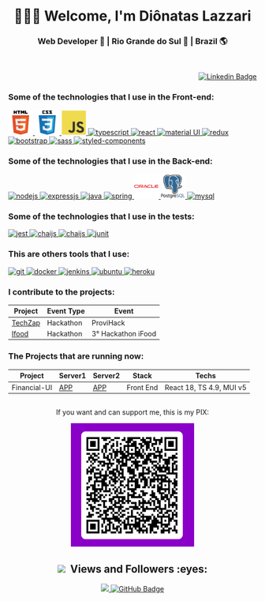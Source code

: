 <h1 align = "center"> 🙋🏻‍♂️ Welcome, I'm  Diônatas Lazzari </h1>
<h3 align = "center"> Web Developer 🤖 | Rio Grande do Sul 🧉 | Brazil 🌎</h3>

<br/>

<div align="right"> 
  
[![Linkedin Badge](https://img.shields.io/badge/-Linkedin-blue?style=for-the-badge&logo=Linkedin&logoColor=white&link=https://github.com/Dionatas1114)](linkedin.com/in/dionatas-lazzari-dev/)
</div>

<div align="center">
  <h3 align = "left"> Some of the technologies that I use in the Front-end: </h3>
  
<div align="left">
  
<a href="https://www.w3.org/html/" target="_blank" rel="noreferrer">
  <img src="https://raw.githubusercontent.com/devicons/devicon/master/icons/html5/html5-original-wordmark.svg" alt="html5" width="50" height="50"/>
</a>
<a href="https://www.w3schools.com/css/" target="_blank" rel="noreferrer"> 
 <img src="https://raw.githubusercontent.com/devicons/devicon/master/icons/css3/css3-original-wordmark.svg" alt="css3" width="50" height="50"/> 
</a>
<a href="https://developer.mozilla.org/en-US/docs/Web/JavaScript" target="_blank" rel="noreferrer"> 
  <img src="https://raw.githubusercontent.com/devicons/devicon/master/icons/javascript/javascript-original.svg" alt="javascript" width="50" height="50"/> 
</a>
<a href="https://www.typescriptlang.org/" target="_blank" rel="noreferrer"> 
  <img src="https://www.vectorlogo.zone/logos/typescriptlang/typescriptlang-icon.svg" alt="typescript" width="50" height="50"/> 
</a>
<a href="https://reactjs.org/" target="_blank" rel="noreferrer"> 
 <img src="https://techstack-generator.vercel.app/react-icon.svg" alt="react" width="50" height="50"/> 
</a>
<a href="https://mui.com/pt/" target="_blank" rel="noreferrer"> 
 <img src="https://mui.com/static/logo.png" alt="material UI" width="50" height="50"/> 
</a>
<a href="https://redux.js.org/" target="_blank" rel="noreferrer"> 
 <img src="https://techstack-generator.vercel.app/redux-icon.svg" alt="redux" width="50" height="50"/> 
</a>
<a href="https://getbootstrap.com/" target="_blank" rel="noreferrer"> 
 <img src="https://upload.vectorlogo.zone/logos/getbootstrap/images/987f8f6c-263a-47b1-a85d-853cfca215d9.svg" alt="bootstrap" width="50" height="50"/> 
</a>
<a href="https://sass-lang.com/" target="_blank" rel="noreferrer"> 
 <img src="https://techstack-generator.vercel.app/sass-icon.svg" alt="sass" width="50" height="50"/> 
</a>
<a href="https://styled-components.com/" target="_blank" rel="noreferrer"> 
 <img src="https://styled-components.com/logo.png" alt="styled-components" width="50" height="50"/> 
</a>

<h3 align = "left"> Some of the technologies that I use in the Back-end: </h3>

<a href="https://nodejs.org" target="_blank" rel="noreferrer"> 
  <img src="https://s3.amazonaws.com/clarityfm-production/attachments/32059/default/nodejs-512.png?1573156678" alt="nodejs" width="50" height="50"/> 
</a>
<a href="https://expressjs.com" target="_blank" rel="noreferrer"> 
  <img src="https://encrypted-tbn0.gstatic.com/images?q=tbn:ANd9GcR49CPLVKPAe1cslXaHnF20_Qwt-MiSoRen-vvYNoCmLkKwCQ1GtWdstwiUeDJ03RYu5ik&usqp=CAU" alt="expressjs" width="50" height="40"/> 
</a>
<a href="https://www.java.com" target="_blank" rel="noreferrer"> 
  <img src="https://techstack-generator.vercel.app/java-icon.svg" alt="java" width="50" height="50"/> 
</a> 
<a href="https://spring.io/" target="_blank" rel="noreferrer">
 <img src="https://www.vectorlogo.zone/logos/springio/springio-icon.svg" alt="spring" width="50" height="50"/>
</a>
<a href="https://www.oracle.com/" target="_blank" rel="noreferrer">
  <img src="https://raw.githubusercontent.com/devicons/devicon/master/icons/oracle/oracle-original.svg" alt="css3" width="50" height="50"/> 
</a>
<a href="https://www.postgresql.org" target="_blank" rel="noreferrer">
  <img src="https://raw.githubusercontent.com/devicons/devicon/master/icons/postgresql/postgresql-original-wordmark.svg" alt="postgresql" width="50" height="50"/> 
</a>
<a href="https://www.mysql.com/" target="_blank" rel="noreferrer">
  <img src="https://techstack-generator.vercel.app/mysql-icon.svg" alt="mysql" width="50" height="50"/> 
</a>

<h3 align = "left"> Some of the technologies that I use in the tests: </h3>

<a href="https://jestjs.io/" target="_blank" rel="noreferrer">
  <img src="https://techstack-generator.vercel.app/jest-icon.svg" alt="jest" width="40" height="45"/> 
</a>
<a href="https://www.chaijs.com/" target="_blank" rel="noreferrer">
  <img src="https://avatars.githubusercontent.com/u/1515293?s=280&v=4" alt="chaijs" width="50" height="50"/> 
</a>
<a href="https://sinonjs.org/" target="_blank" rel="noreferrer">
  <img src="https://sinonjs.org/assets/images/logo.png" alt="chaijs" width="50" height="50"/> 
</a>
<a href="https://junit.org/junit5/" target="_blank" rel="noreferrer">
  <img src="https://w7.pngwing.com/pngs/928/911/png-transparent-junit-software-testing-spring-framework-unit-testing-java-others-miscellaneous-text-trademark-thumbnail.png" alt="junit" width="50" height="50"/> 
</a>

<h3 align = "left"> This are others tools that I use: </h3>

<a href="https://git-scm.com/" target="_blank" rel="noreferrer"> 
 <img src="https://www.vectorlogo.zone/logos/git-scm/git-scm-icon.svg" alt="git" width="50" height="50"/> 
</a>
<a href="https://www.docker.com/" target="_blank" rel="noreferrer"> 
 <img src="https://techstack-generator.vercel.app/docker-icon.svg" alt="docker" width="50" height="50"/> 
</a>
<a href="https://www.jenkins.io/" target="_blank" rel="noreferrer"> 
 <img src="https://upload.wikimedia.org/wikipedia/commons/thumb/e/e9/Jenkins_logo.svg/1200px-Jenkins_logo.svg.png" alt="jenkins" width="40" height="50"/> 
</a> 
<a href="https://ubuntu.com/" target="_blank" rel="noreferrer">
 <img src="https://upload.wikimedia.org/wikipedia/commons/thumb/a/ab/Logo-ubuntu_cof-orange-hex.svg/1024px-Logo-ubuntu_cof-orange-hex.svg.png" 
 alt="ubuntu" width="50" height="50"/> 
</a>
<a href="https://heroku.com" target="_blank" rel="noreferrer"> 
  <img src="https://www.vectorlogo.zone/logos/heroku/heroku-icon.svg" alt="heroku" width="50" height="50"/> 
</a>

<h3 align = "left"> I contribute to the projects: </h3>

| Project                                                 | Event Type | Event              |
| ------------------------------------------------------- | ---------- | ------------------ |
| [TechZap](https://github.com/Padilha27/ProviHack)       | Hackathon  | ProviHack          |
| [Ifood](https://github.com/joaofelipecb/hackthon.ifood) | Hackathon  | 3° Hackathon iFood |
  
  <h3 align = "left"> The Projects that are running now: </h3>

| Project       | Server1                              | Server2                                               | Stack      | Techs                       |
| ------------- | ------------------------------------ | ----------------------------------------------------- | ---------- | --------------------------- |
| Financial-UI  | [APP](https://financial-ui.bohr.io/) | [APP](https://dashing-madeleine-a0c40b.netlify.app/)  | Front End  | React 18, TS 4.9, MUI v5    |

</div>

<h2></h2>
  
  If you want and can support me, this is my PIX:
  
  <p align="center">
    <img src="pix.png" width="250" height="250"/>
  </p>
</div>

<h2 align="center"> <img src="https://media.giphy.com/media/iY8CRBdQXODJSCERIr/giphy.gif" width="35px">&nbsp; Views and Followers :eyes:</h2>

<p align="center">
    <a href="https://github.com/Dionatas1114/github-profile-views-counter">
        <img src="https://komarev.com/ghpvc/?username=Dionatas1114">
    </a>
    <a href="https://github.com/Dionatas1114?tab=followers">
        <img src="https://img.shields.io/github/followers/Dionatas1114?label=Followers&style=social" alt="GitHub Badge">
    </a>
</p>
